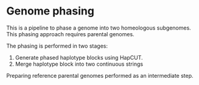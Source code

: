 # Genome phasing
This is a pipeline to phase a genome into two homeologous subgenomes. This phasing approach requires parental genomes.

The phasing is performed in two stages:

1) Generate phased haplotype blocks using HapCUT.
2) Merge haplotype block into two continuous strings


Preparing reference parental genomes performed as an intermediate step. 

